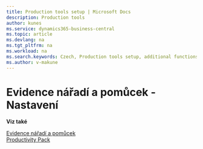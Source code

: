 ```yaml
---
title: Production tools setup | Microsoft Docs
description: Production tools
author: kunes
ms.service: dynamics365-business-central
ms.topic: article
ms.devlang: na
ms.tgt_pltfrm: na
ms.workload: na
ms.search.keywords: Czech, Production tools setup, additional functions
ms.author: v-makune
---
```

# Evidence nářadí a pomůcek - Nastavení

**Viz také**

[Evidence nářadí a pomůcek](production-tools.md)  
[Productivity Pack](productivity-pack.md)
